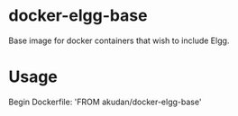 # docker-elgg-base
Base image for docker containers that wish to include Elgg.

# Usage
Begin Dockerfile: 'FROM akudan/docker-elgg-base'
